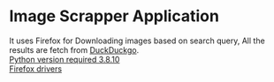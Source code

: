 # Image Scrapper Application<br />
It uses Firefox for Downloading images based on search query, All the results are fetch from [DuckDuckgo](https://duckduckgo.com).<br />
[Python version required 3.8.10](https://www.python.org/downloads/release/python-3810/) <br />
[Firefox drivers](https://github.com/mozilla/geckodriver/releases)
